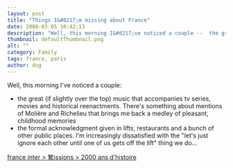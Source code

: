 ```yaml
---
layout: post
title: "Things I&#8217;m missing about France"
date: 2008-03-05 10:42:13
description: "Well, this morning I&#8217;ve noticed a couple --  the great (if slightly over the top) music that accompanies tv series, movies and historical reenactments. There&#8217;s something about mentions of Molière and Richelieu that brings me back a medley of pleasant, childhood&#8230;"
thumbnail: defaultThumbnail.png
alt: ""
category: Family
tags: france, paris
author: dug
---
```


<p>Well, this morning I've noticed a couple:</p>

<ul>
<li>the great (if slightly over the top) music that accompanies tv series, movies and historical reenactments. There's something about mentions of Molière and Richelieu that brings me back a medley of pleasant, childhood memories</li>
<li>the formal acknowledgment given in lifts, restaurants and a bunch of other public places. I'm increasingly dissatisfied with the "let's just ignore each other until one of us gets off the lift" thing we do...</li>
</ul>

<p><a title="france inter &amp;gt; émissions &amp;gt; 2000 ans d'histoire" href="http://www.radiofrance.fr/franceinter/em/2000ansdhistoire/">france inter &gt; 駑issions &gt; 2000 ans d'histoire</a></p>
